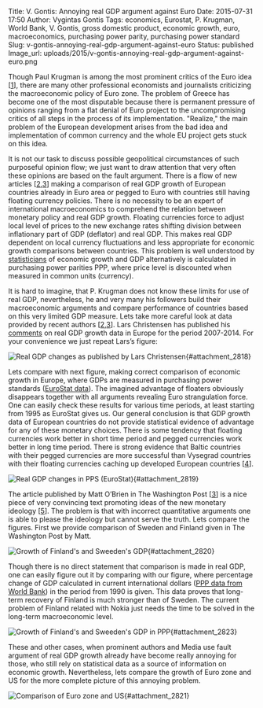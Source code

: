 Title: V. Gontis: Annoying real GDP argument against Euro
Date: 2015-07-31 17:50
Author: Vygintas Gontis
Tags: economics, Eurostat, P. Krugman, World Bank, V. Gontis, gross domestic product, economic growth, euro, macroeconomics, purchasing power parity, purchasing power standard
Slug: v-gontis-annoying-real-gdp-argument-against-euro
Status: published
Image_url: uploads/2015/v-gontis-annoying-real-gdp-argument-against-euro.png

Though Paul Krugman is among the most
prominent critics of the Euro idea
\[[1](https://archive.nytimes.com/krugman.blogs.nytimes.com/2015/07/22/annoying-euro-apologetics/)\],
there are many other professional economists and journalists criticizing
the macroeconomic policy of Euro zone. The problem of Greece has become
one of the most disputable because there is permanent pressure of
opinions ranging from a flat denial of Euro project to the
uncompromising critics of all steps in the process of its
implementation. "Realize," the main problem of the European development
arises from the bad idea and implementation of common currency and the
whole EU project gets stuck on this idea.
<!--more-->

It is not our task to discuss possible geopolitical circumstances of
such purposeful opinion flow; we just want to draw attention that very
often these opinions are based on the fault argument. There is a flow of
new articles
\[[2](https://marketmonetarist.com/2015/07/14/the-euro-a-monetary-strangulation-mechanism/),[3](https://www.washingtonpost.com/news/wonk/wp/2015/07/23/finland-is-the-poster-child-for-why-the-euro-doesnt-work/)\]
making a comparison of real GDP growth of European countries already in
Euro area or pegged to Euro with countries still having floating
currency policies. There is no necessity to be an expert of
international macroeconomics to comprehend the relation between monetary
policy and real GDP growth. Floating currencies force to adjust local
level of prices to the new exchange rates shifting division between
inflationary part of GDP (deflator) and real GDP. This makes real GDP
dependent on local currency fluctuations and less appropriate for
economic growth comparisons between countries. This problem is well
understood by
[statisticians](https://www.worldbank.org/depweb/beyond/beyondco/beg_02.pdf)
of economic growth and GDP alternatively is calculated in purchasing
power parities PPP, where price level is discounted when measured in
common units (currency).

It is hard to imagine, that P. Krugman does not know these limits for
use of real GDP, nevertheless, he and very many his followers build
their macroeconomic arguments and compare performance of countries based
on this very limited GDP measure. Lets take more careful look at data
provided by recent authors
\[[2](https://marketmonetarist.com/2015/07/14/the-euro-a-monetary-strangulation-mechanism/),[3](https://www.washingtonpost.com/blogs/wonkblog/wp/2015/07/23/finland-is-the-poster-child-for-why-the-euro-doesnt-work/)\].
Lars Christensen has published his
[comments](https://marketmonetarist.com/2015/07/14/the-euro-a-monetary-strangulation-mechanism/)
on real GDP growth data in Europe for the period 2007-2014. For your
convenience we just repeat Lars’s figure:

![Real GDP changes as published by Lars
Christensen]({static}/uploads/2015/LChristensenGDPcomp-e1438013376913.png
"Real GDP %-change 2007-2015, published by Lars
Christensen."){#attachment_2818} 

Lets compare with next figure, making correct comparison of economic
growth in Europe, where GDPs are measured in purchasing power standards
([EuroStat
data](https://ec.europa.eu/eurostat/web/products-datasets/-/tec00114)).
The imagined advantage of floaters obviously disappears together with
all arguments revealing Euro strangulation force. One can easily check
these results for various time periods, at least starting from 1995 as
EuroStat gives us. Our general conclusion is that GDP growth data of
European countries do not provide statistical evidence of advantage for
any of these monetary choices. There is some tendency that floating
currencies work better in short time period and pegged currencies work
better in long time period. There is strong evidence that Baltic
countries with their pegged currencies are more successful than Vysegrad
countries with their floating currencies caching up developed European
countries
\[[4](https://gontis.eu/2013/07/baltijos-valstybiu-ekonomikos-vejasi-ir-lenkia-vysegrado-salis/)\].

![Real GDP changes in PPS
(EuroStat)]({static}/uploads/2015/GDP-PPP-Eurostat2015.png "Real GDP
%-change 2005-2014, evaluated from EuroStat data in PPS."){#attachment_2819} 

The article published by Matt O’Brien in The Washington Post
\[[3](https://www.washingtonpost.com/blogs/wonkblog/wp/2015/07/23/finland-is-the-poster-child-for-why-the-euro-doesnt-work/)\]
is a nice piece of very convincing text promoting ideas of the new
monetary ideology
\[[5](https://www.economist.com/free-exchange/2013/07/26/the-new-monetary-ideology)\].
The problem is that with incorrect quantitative arguments one is able to
please the ideology but cannot serve the truth. Lets compare the
figures. First we provide comparison of Sweden and Finland given in The
Washington Post by Matt.

![Growth of Finland's and Sweeden's
GDP]({static}/uploads/2015/SweedenFinlandComparisonThWP.png "Comparison of
GDP percentage change between Finland and Sweden starting from
1989."){#attachment_2820} 

Though there is no direct statement that comparison is made in real GDP,
one can easily figure out it by comparing with our figure, where
percentage change of GDP calculated in current international dollars
([PPP data from World
Bank](https://data.worldbank.org/indicator/NY.GDP.MKTP.PP.CD)) in the
period from 1990 is given. This data proves that long-term recovery of
Finland is much stronger than of Sweden. The current problem of Finland
related with Nokia just needs the time to be solved in the long-term
macroeconomic level.

![Growth of Finland's and Sweeden's GDP in
PPP]({static}/uploads/2015/v-gontis-annoying-real-gdp-argument-against-euro.png
"Comparison of GDP percentage growth between Finland and Sweden evaluated in
current international dollars (PPP data from World
Bank)."){#attachment_2823} 

These and other cases, when prominent authors and Media use fault
argument of real GDP growth already have become really annoying for
those, who still rely on statistical data as a source of information on
economic growth. Nevertheless, lets compare the growth of Euro zone and
US for the more complete picture of this annoying problem.

![Comparison of Euro zone and
US]({static}/uploads/2015/EuroZone_USA_WB_current_intern_dollars-e1438052388176.png
"Comparison of Euro zone and US."){#attachment_2821} 
